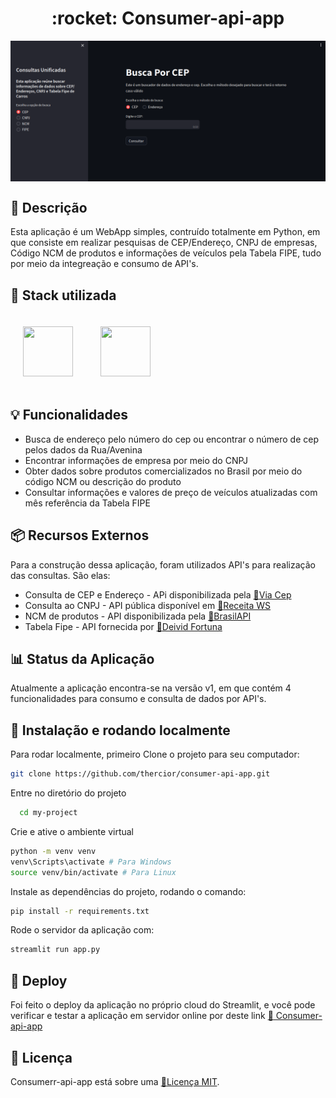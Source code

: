 <h1 align="center"> :rocket: Consumer-api-app </h1>
<img align="center" src="image/README/consumer-api-app.png" width="720" style="justify-align: center; align-items: center" />

## :ledger: Descrição

Esta aplicação é um WebApp simples, contruído totalmente em Python, em que consiste em realizar pesquisas de CEP/Endereço, CNPJ de empresas, Código NCM de produtos e informações de veículos pela Tabela FIPE, tudo por meio da integreação e consumo de API's.

## 🧱 Stack utilizada

<div style="display:inline_block">
  <img src="https://cdn.jsdelivr.net/gh/devicons/devicon@latest/icons/python/python-original-wordmark.svg" height="80" width="80" style="padding: 20px;" />
  <img src="https://cdn.jsdelivr.net/gh/devicons/devicon@latest/icons/streamlit/streamlit-plain-wordmark.svg" height="80" width="80" style="padding: 20px;" />
</div>

## :bulb: Funcionalidades

- Busca de endereço pelo número do cep ou encontrar o número de cep pelos dados da Rua/Avenina
- Encontrar informações de empresa por meio do CNPJ
- Obter dados sobre produtos comercializados no Brasil por meio do código NCM ou descrição do produto
- Consultar informações e valores de preço de veículos atualizadas com mês referência da Tabela FIPE

## 📦 Recursos Externos

Para a construção dessa aplicação, foram utilizados API's para realização das consultas. São elas:
- Consulta de CEP e Endereço - APi disponibilizada pela <a href="https://viacep.com.br/" target="_blank">:link:Via Cep</a>
- Consulta ao CNPJ - API pública disponível em <a href="https://receitaws.com.br/" target="_blank">:link:Receita WS</a>
- NCM de produtos - API disponibilizada pela <a href="https://brasilapi.com.br/" target="_blank">:link:BrasilAPI</a>
- Tabela Fipe - API fornecida por <a href="https://deividfortuna.github.io/fipe/v2" target="_blank">:link:Deivid Fortuna</a>

## :bar_chart: Status da Aplicação

Atualmente a aplicação encontra-se na versão v1, em que contém 4 funcionalidades para consumo e consulta de dados por API's.

## :wrench: Instalação e rodando localmente

Para rodar localmente, primeiro Clone o projeto para seu computador:

```bash
git clone https://github.com/thercior/consumer-api-app.git
```

Entre no diretório do projeto

```bash
  cd my-project
```

Crie e ative o ambiente virtual

```bash
python -m venv venv
venv\Scripts\activate # Para Windows
source venv/bin/activate # Para Linux
```

Instale as dependências do projeto, rodando o comando:

```bash
pip install -r requirements.txt
```

Rode o servidor da aplicação com:

```bash
streamlit run app.py
```

## :rocket: Deploy

Foi feito o deploy da aplicação no próprio cloud do Streamlit, e você pode verificar e testar a aplicação em servidor online por deste link <a href="https://consumer-api.streamlit.app/" target="_blank">:link: Consumer-api-app</a>

##  :pencil: Licença
Consumerr-api-app está sobre uma <a href="./LICENSE">:link:Licença MIT</a>.
